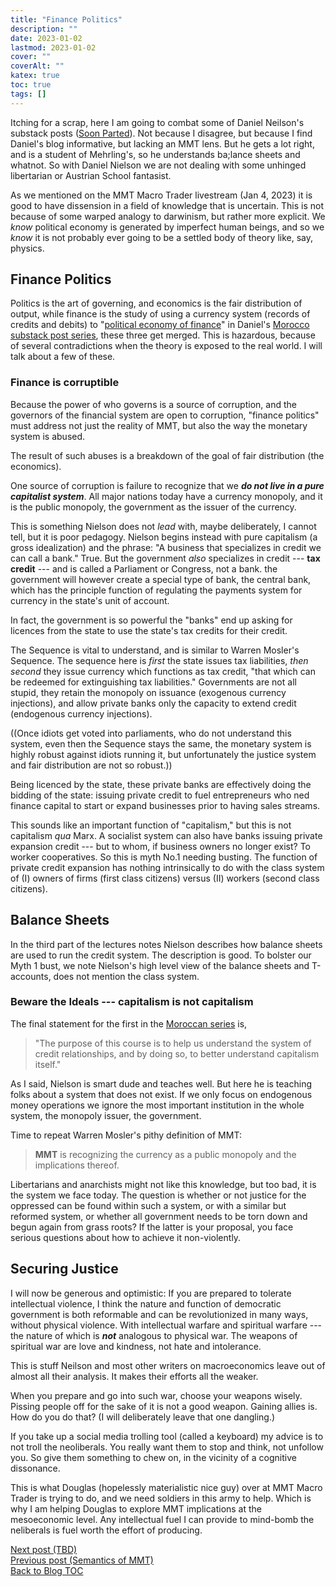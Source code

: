 ```yaml
---
title: "Finance Politics"
description: ""
date: 2023-01-02
lastmod: 2023-01-02
cover: ""
coverAlt: ""
katex: true
toc: true
tags: []
---
```


Itching for a scrap, here I am going to combat some of Daniel Neilson's substack 
posts ([Soon Parted](https://www.soonparted.co/)). Not because I disagree, but 
because I find Daniel's blog informative, but lacking an MMT lens. But he gets a lot 
right, and is a student of Mehrling's, so he understands ba;lance sheets and whatnot. 
So with Daniel Nielson we are not dealing with some unhinged libertarian or Austrian 
School fantasist.

As we mentioned on the MMT Macro Trader livestream (Jan 4, 2023) it is good to have 
dissension in a field of knowledge that is uncertain. This is not because of some 
warped analogy to darwinism, but rather more explicit. We *know* political economy is 
generated by imperfect human beings, and so we *know* it is not probably ever going 
to be a settled body of theory like, say, physics.


## Finance Politics

Politics is the art of governing, and economics is the fair distribution of output,
while finance is the study of using a currency system (records of credits and debits) 
to "[political economy of finance](https://www.soonparted.co/p/credit)" in Daniel's 
[Morocco substack post series](https://www.soonparted.co/p/credit), these three get merged. This is 
hazardous, because of several contradictions when the theory is exposed to the real world. I will talk about a few of these.

### Finance is corruptible

Because the power of who governs is a source of corruption, and the governors of 
the financial system are open to corruption, "finance politics" must address not 
just the reality of MMT, but also the way the monetary system is abused.

The result of such abuses is a breakdown of the goal of fair distribution 
(the economics).

One source of corruption is failure to recognize that we **_do not live in a pure 
capitalist system_**. All major nations today have a currency monopoly, and it is the 
public monopoly, the government as the issuer of the currency.

This is something Nielson does not *lead* with, maybe deliberately, I cannot tell, but 
it is poor pedagogy. Nielson begins instead with pure capitalism (a gross 
idealization) and the phrase: "A business that specializes in credit we can call a 
bank."
True. But the government *also* specializes in credit --- **tax credit** --- and is 
called a Parliament or Congress, not a bank. the government will however create a 
special type of bank, the central bank, which has the principle function of regulating 
the payments system for currency in the state's unit of account.

In fact, the government is so powerful the "banks" end up asking for licences from 
the state to use the state's tax credits for their credit. 

The Sequence is vital to understand, and is similar to Warren Mosler's Sequence. 
The sequence here is *first* the state issues tax liabilities, *then second* they 
issue currency which functions as tax credit, "that which can be redeemed for 
extinguishing tax liabilities." Governments are not all stupid, they retain the 
monopoly on issuance (exogenous currency injections), and allow private banks only 
the capacity to extend credit (endogenous currency injections).

((Once idiots get voted into parliaments, who do not understand this system, even 
then the Sequence stays the same, the monetary system is highly robust against idiots 
running it, but unfortunately the justice system and fair distribution are not so 
robust.))

Being licenced by the state, these private banks are effectively doing the bidding of 
the state: issuing private credit to fuel entrepreneurs who ned finance capital to 
start or expand businesses prior to having sales streams.

This sounds like an important function of "capitalism," but this is not capitalism 
*qua* Marx. A socialist system can also have banks issuing private expansion credit 
--- but to whom, if business owners no longer exist?  To worker cooperatives. 
So this is myth No.1 needing busting.  The function of private credit expansion has 
nothing intrinsically to do with the class system of (I) owners of firms (first class citizens) versus (II) workers (second class citizens).


## Balance Sheets

In the third part of the lectures notes Nielson describes how balance sheets are 
used to run the credit system. The description is good. To bolster our Myth 1 bust, 
we note Nielson's high level view of the balance sheets and T-accounts, does not 
mention the class system. 


### Beware the Ideals --- capitalism is not capitalism

The final statement for the first in the 
[Moroccan series](https://www.soonparted.co/p/credit) is, 

> "The purpose of this course is to help us understand the system of credit relationships, and by doing so, to better understand capitalism itself."

As I said, Nielson is  smart dude and teaches well. But here he is teaching folks 
about a system that does not exist. If we only focus on endogenous money operations 
we ignore the most important institution in the whole system, the monopoly issuer, 
the government.

Time to repeat Warren Mosler's pithy definition of MMT:

> **MMT** is recognizing the currency as a public monopoly and the implications thereof.

Libertarians and anarchists might not like this knowledge, but too bad, it is the 
system we face today. The question is whether or not justice for the oppressed can 
be found within such a system, or with a similar but reformed system, or whether all 
government needs to be torn down and begun again from grass roots? If the latter is 
your proposal, you face serious questions about how to achieve it non-violently.


## Securing Justice 

I will now be generous and optimistic: If you are prepared to tolerate intellectual 
violence, I think the nature and function of democratic government is both reformable 
and can be revolutionized in many ways, without physical violence. With intellectual 
warfare and spiritual warfare --- the nature of which is **_not_** analogous to 
physical war. The weapons of spiritual war are love and kindness, not hate and 
intolerance.

This is stuff Neilson and most other writers on macroeconomics leave out of almost all 
their analysis. It makes their efforts all the weaker.

When you prepare and go into such war, choose your weapons wisely. Pissing 
people off for the sake of it is not a good weapon. Gaining allies is. How do you do 
that? (I will deliberately leave that one dangling.)

If you take up a social media trolling tool (called a keyboard) my advice is to 
not troll the neoliberals. You really want them to stop and think, not unfollow you.
So give them something to chew on, in the vicinity of a cognitive dissonance. 

This is what Douglas (hopelessly materialistic nice guy) over at MMT Macro Trader 
is trying to do, and we need soldiers in this army to help. Which is why I am helping 
Douglas to explore MMT implications at the mesoeconomic level. Any intellectual fuel I can provide to mind-bomb the neliberals is fuel worth the effort of producing.


[Next post (TBD)](./)  
[Previous post (Semantics of MMT)](../8_mmt_semantics)  
[Back to Blog TOC](../)
